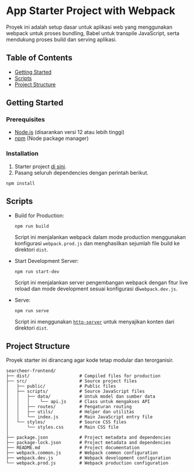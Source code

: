 # App Starter Project with Webpack

Proyek ini adalah setup dasar untuk aplikasi web yang menggunakan webpack untuk proses bundling, Babel untuk transpile JavaScript, serta mendukung proses build dan serving aplikasi.

## Table of Contents

- [Getting Started](#getting-started)
- [Scripts](#scripts)
- [Project Structure](#project-structure)

## Getting Started

### Prerequisites

- [Node.js](https://nodejs.org/) (disarankan versi 12 atau lebih tinggi)
- [npm](https://www.npmjs.com/) (Node package manager)

### Installation

1. Starter project [di sini](https://github.com/Zawnr/searcheer-frontend.git).
2. Pasang seluruh dependencies dengan perintah berikut.

```shell
npm install
```

## Scripts

- Build for Production:

  ```shell
  npm run build
  ```

  Script ini menjalankan webpack dalam mode production menggunakan konfigurasi `webpack.prod.js` dan menghasilkan sejumlah file build ke direktori `dist`.

- Start Development Server:

  ```shell
  npm run start-dev
  ```

  Script ini menjalankan server pengembangan webpack dengan fitur live reload dan mode development sesuai konfigurasi di`webpack.dev.js`.

- Serve:
  ```shell
  npm run serve
  ```
  Script ini menggunakan [`http-server`](https://www.npmjs.com/package/http-server) untuk menyajikan konten dari direktori `dist`.

## Project Structure

Proyek starter ini dirancang agar kode tetap modular dan terorganisir.

```text
searcheer-frontend/
├── dist/                   # Compiled files for production
├── src/                    # Source project files
│   ├── public/             # Public files
│   ├── scripts/            # Source JavaScript files
│   │   ├── data/           # Untuk model dan sumber data
│   │   │    └── api.js     # Class untuk mengakses API
│   │   ├── routes/         # Pengaturan routing
│   │   ├── utils/          # Helper dan utilitas
│   │   └── index.js        # Main JavaScript entry file
│   └── styles/             # Source CSS files
│       └── styles.css      # Main CSS file
│
├── package.json            # Project metadata and dependencies
├── package-lock.json       # Project metadata and dependencies
├── README.md               # Project documentation
├── webpack.common.js       # Webpack common configuration
├── webpack.dev.js          # Webpack development configuration
└── webpack.prod.js         # Webpack production configuration
```
